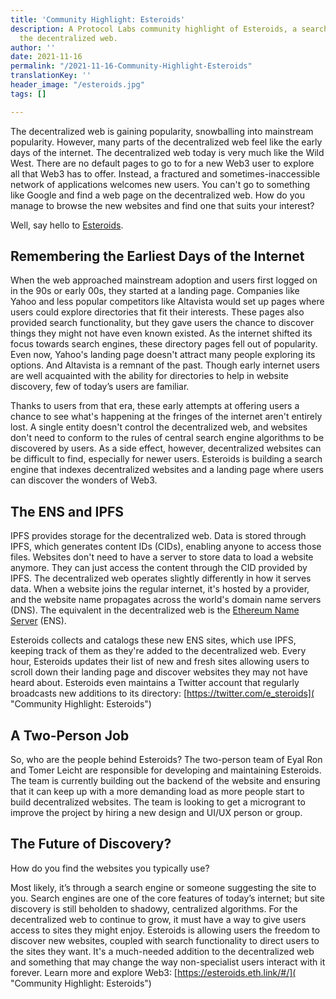 ```yaml
---
title: 'Community Highlight: Esteroids'
description: A Protocol Labs community highlight of Esteroids, a search engine for
  the decentralized web.
author: ''
date: 2021-11-16
permalink: "/2021-11-16-Community-Highlight-Esteroids"
translationKey: ''
header_image: "/esteroids.jpg"
tags: []

---
```

The decentralized web is gaining popularity, snowballing into mainstream popularity. However, many parts of the decentralized web feel like the early days of the internet. The decentralized web today is very much like the Wild West. There are no default pages to go to for a new Web3 user to explore all that Web3 has to offer. Instead, a fractured and sometimes-inaccessible network of applications welcomes new users. You can't go to something like Google and find a web page on the decentralized web. How do you manage to browse the new websites and find one that suits your interest?

Well, say hello to [Esteroids](https://esteroids.eth.link/#/).

## Remembering the Earliest Days of the Internet

When the web approached mainstream adoption and users first logged on in the 90s or early 00s, they started at a landing page. Companies like Yahoo and less popular competitors like Altavista would set up pages where users could explore directories that fit their interests. These pages also provided search functionality, but they gave users the chance to discover things they might not have even known existed. As the internet shifted its focus towards search engines, these directory pages fell out of popularity. Even now, Yahoo's landing page doesn't attract many people exploring its options. And Altavista is a remnant of the past. Though early internet users are well acquainted with the ability for directories to help in website discovery, few of today’s users are familiar.

Thanks to users from that era, these early attempts at offering users a chance to see what's happening at the fringes of the internet aren't entirely lost. A single entity doesn't control the decentralized web, and websites don't need to conform to the rules of central search engine algorithms to be discovered by users. As a side effect, however, decentralized websites can be difficult to find, especially for newer users. Esteroids is building a search engine that indexes decentralized websites and a landing page where users can discover the wonders of Web3.

## The ENS and IPFS

IPFS provides storage for the decentralized web. Data is stored through IPFS, which generates content IDs (CIDs), enabling anyone to access those files. Websites don't need to have a server to store data to load a website anymore. They can just access the content through the CID provided by IPFS. The decentralized web operates slightly differently in how it serves data. When a website joins the regular internet, it's hosted by a provider, and the website name propagates across the world's domain name servers (DNS). The equivalent in the decentralized web is the [Ethereum Name Server](https://ens.domains/) (ENS).

Esteroids collects and catalogs these new ENS sites, which use IPFS, keeping track of them as they're added to the decentralized web. Every hour, Esteroids updates their list of new and fresh sites allowing users to scroll down their landing page and discover websites they may not have heard about. Esteroids even maintains a Twitter account that regularly broadcasts new additions to its directory: [https://twitter.com/e_steroids]( "Community Highlight: Esteroids")

## A Two-Person Job

So, who are the people behind Esteroids? The two-person team of Eyal Ron and Tomer Leicht are responsible for developing and maintaining Esteroids. The team is currently building out the backend of the website and ensuring that it can keep up with a more demanding load as more people start to build decentralized websites. The team is looking to get a microgrant to improve the project by hiring a new design and UI/UX person or group.

## The Future of Discovery?

How do you find the websites you typically use?

Most likely, it’s through a search engine or someone suggesting the site to you. Search engines are one of the core features of today’s internet; but site discovery is still beholden to shadowy, centralized algorithms. For the decentralized web to continue to grow, it must have a way to give users access to sites they might enjoy. Esteroids is allowing users the freedom to discover new websites, coupled with search functionality to direct users to the sites they want. It's a much-needed addition to the decentralized web and something that may change the way non-specialist users interact with it forever. Learn more and explore Web3: [https://esteroids.eth.link/#/]( "Community Highlight: Esteroids")